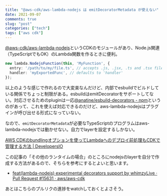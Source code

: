 ```yaml
---
title: "@aws-cdk/aws-lambda-nodejs は emitDecoratorMetadata が使えない"
date: 2021-09-07
comments: true
slug: "post"
categories: ["tech"]
tags: ["aws cdk"]
---
```



[@aws\-cdk/aws\-lambda\-nodejs](https://docs.aws.amazon.com/cdk/api/latest/docs/aws-lambda-nodejs-readme.html)というCDKのモジュールがあり、Node.js関連（TypeScriptでもOK）のLambda関数を作るときに便利。

```typescript
new lambda.NodejsFunction(this, 'MyFunction', {
  entry: '/path/to/my/file.ts', // accepts .js, .jsx, .ts and .tsx files
  handler: 'myExportedFunc', // defaults to 'handler'
});
```

以上のような感じで作れるので大変楽なんだけど、内部でesbuildでビルドしている関係でちょっと制限がある。esbuildはemitDecoratorをサポートしてない。対応させるためのpluginは一応[@anatine/esbuild\-decorators \- npm](https://www.npmjs.com/package/@anatine/esbuild-decorators)というのがあって、これを使えば対応できるのだけど、aws-lambda-nodejsはプラグインが呼び出せる形式になっていない。

なので、`emitDecoratorMetadata`が必要なTypeScriptのプログラムはaws-lambda-nodejsでは動かせない。自力でlayerを設定するしかない。

[AWS CDKのbundlingオプションを使ってLambdaへのデプロイ前処理もCDKで管理する方法 \| DevelopersIO](https://dev.classmethod.jp/articles/lambda-bundling-via-aws-cdk/#toc-6)

この記事の「その他のランタイムの場合」のところにnodejsのlayerを自分で作成する方法があるので、そちらを参考にするとよいと思います。

- [feat\(lambda\-nodejs\) experimental decorators support by whimzyLive · Pull Request \#15631 · aws/aws\-cdk](https://github.com/aws/aws-cdk/pull/15631)

あとはこちらのプルリクの進捗をwatchしておくとよさそう。
